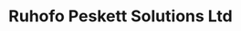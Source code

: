 ---
title: "Ruhofo Peskett Solutions Ltd"
url: /eastbourne/ruhofo-peskett-solutions-ltd/
shop: medical supply
---